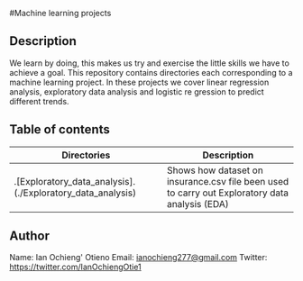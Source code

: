 #Machine learning projects

 ## Description

We learn by doing, this makes us try and exercise the little skills we have to achieve a goal.
This repository contains directories each corresponding to a machine learning project.
In these projects we cover linear regression analysis, exploratory data analysis and logistic re    gression to predict different trends.

## Table of contents
Directories | Description
----------- | -----------
.[Exploratory_data_analysis].(./Exploratory_data_analysis) | Shows how dataset on insurance.csv         file been used to carry out  Exploratory data analysis (EDA)

## Author

Name: Ian Ochieng' Otieno
 Email: ianochieng277@gmail.com
 Twitter: https://twitter.com/IanOchiengOtie1
